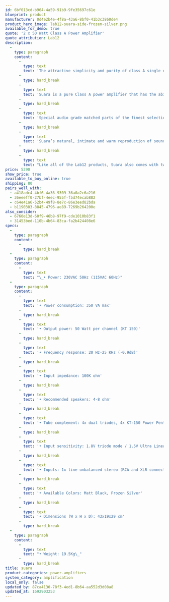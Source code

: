 ```yaml
---
id: 6bf013cd-b964-4a59-91b9-9fe35697c61e
blueprint: product
manufacturer: 0d4e2b4e-4f8a-43a6-8bf0-41b3c3860de4
product_hero_image: lab12-suara-side-frozen-silver.png
available_for_demo: true
quote: '2 x 50 Watt Class A Power Amplifier'
quote_attribution: Lab12
description:
  -
    type: paragraph
    content:
      -
        type: text
        text: 'The attractive simplicity and purity of class A single ended power amplifiers are imprinted in Suara, a high-fidelity audiophile Parallel tube Class A power amplifier.'
      -
        type: hard_break
      -
        type: text
        text: 'Suara is a pure Class A power amplifier that has the ability to reproduce music with exceptional musicality and directness whilst its 50W per channel bring immense and controlled power out of the box able to drive any audio system’s loud speakers.'
      -
        type: hard_break
      -
        type: text
        text: 'Special audio grade matched parts of the finest selections in every stage, refined voicing tests and countless hours of actual listening, allowed us to create this great octal tube based power amplifier, that offers both Triode and Ultra Linear mode at the tip of the switch.'
      -
        type: hard_break
      -
        type: text
        text: 'Suara’s natural, intimate and warm reproduction of sounding will surely immerse the listener in a long- lasting audition without any listening fatigue.'
      -
        type: hard_break
      -
        type: text
        text: "Like all of the Lab12 products, Suara also comes with two colour choices of glass blasting anodizing finish.\_\_"
price: 5290
show_price: true
available_to_buy_online: true
shipping: 80
pairs_well_with:
  - a418adc4-4bf6-4a36-9309-36a0a2c6a216
  - 36eeeff0-27bf-4eec-955f-f5d74ecab882
  - c64e41a6-52b4-49f8-8e7c-86e3eed82bda
  - b1190303-8845-4796-ae89-7269b264200e
also_consider:
  - 6760e13d-60f9-46b8-97f9-cde1010b83f1
  - 31453bed-110b-4b64-83ca-fa2b424408e6
specs:
  -
    type: paragraph
    content:
      -
        type: hard_break
  -
    type: paragraph
    content:
      -
        type: text
        text: "\_• Power: 230VAC 50Hz (115VAC 60Hz)"
  -
    type: paragraph
    content:
      -
        type: text
        text: '• Power consumption: 350 VA max'
      -
        type: hard_break
      -
        type: text
        text: '• Output power: 50 Watt per channel (KT 150)'
      -
        type: hard_break
      -
        type: text
        text: '• Frequency response: 20 Hz-25 KHz (-0.9dB)'
      -
        type: hard_break
      -
        type: text
        text: '• Input impedance: 100K ohm'
      -
        type: hard_break
      -
        type: text
        text: '• Recommended speakers: 4-8 ohm'
      -
        type: hard_break
      -
        type: text
        text: '• Tube complement: 4x dual triodes, 4x KT-150 Power Pentodes'
      -
        type: hard_break
      -
        type: text
        text: '• Input sensitivity: 1.8V triode mode / 1.5V Ultra Linear mode'
      -
        type: hard_break
      -
        type: text
        text: '• Inputs: 1x line unbalanced stereo (RCA and XLR connectors)'
      -
        type: hard_break
      -
        type: text
        text: '• Available Colors: Matt Black, Frozen Silver'
      -
        type: hard_break
      -
        type: text
        text: '• Dimensions (W x H x D): 43x19x29 cm'
      -
        type: hard_break
  -
    type: paragraph
    content:
      -
        type: text
        text: "• Weight: 19.5Kg\_"
      -
        type: hard_break
title: suara
product-categories: power-amplifiers
system_category: amplification
local_only: false
updated_by: 87ca4130-78f3-4ed1-8b64-aa552d3d08a8
updated_at: 1692903253
---
```

